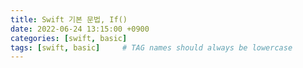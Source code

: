 ```yaml
---
title: Swift 기본 문법, If()
date: 2022-06-24 13:15:00 +0900
categories: [swift, basic]
tags: [swift, basic]     # TAG names should always be lowercase
---
```



